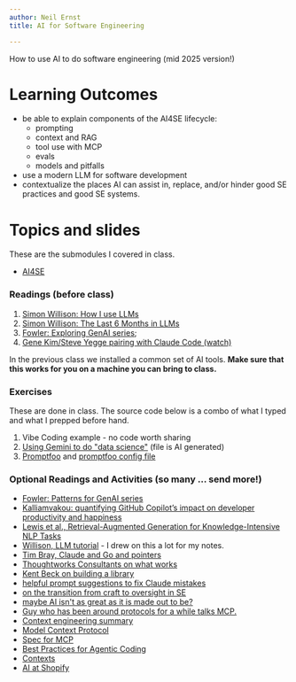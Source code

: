 ```yaml
---
author: Neil Ernst
title: AI for Software Engineering

---
```


How to use AI to do software engineering (mid 2025 version!)

# Learning Outcomes

- be able to explain components of the AI4SE lifecycle:
	- prompting
	- context and RAG
	- tool use with MCP
	- evals
	- models and pitfalls
- use a modern LLM for software development
- contextualize the places AI can assist in, replace, and/or hinder good SE practices and good SE systems.

# Topics and slides
These are the submodules I covered in class. 

*  [AI4SE](aiforSE_pub.qmd)

### Readings (before class)
1.  [Simon Willison: How I use LLMs](https://simonwillison.net/2025/Mar/11/using-llms-for-code/)
2.  [Simon Willison: The Last 6 Months in LLMs](https://simonwillison.net/2025/Jun/6/six-months-in-llms/)
3.  [Fowler: Exploring GenAI series](https://martinfowler.com/articles/exploring-gen-ai.html); 
4.  [Gene Kim/Steve Yegge pairing with Claude Code (watch)](https://www.youtube.com/watch?v=HtqxI53h7zM)

In the previous class we installed a common set of AI tools. **Make sure that this works for you on a machine you can bring to class.**

### Exercises

These are done in class. The source code below is a combo of what I typed and what I prepped before hand. 

1.  Vibe Coding example - no code worth sharing
2.  [Using Gemini to do "data science"](../../src/ai4se/titanic_analysis.qmd) (file is AI generated)
3.  [Promptfoo](https://www.promptfoo.dev) and [promptfoo config file](../../src/ai4se/promptfooconfig.yaml)

### Optional Readings and Activities (so many ... send more!)
* [Fowler: Patterns for GenAI series](https://martinfowler.com/articles/gen-ai-patterns/)	
* [Kalliamvakou: quantifying GitHub Copilot’s impact on developer productivity and happiness](https://github.blog/news-insights/research/research-quantifying-github-copilots-impact-on-developer-productivity-and-happiness/)
* [Lewis et al., Retrieval-Augmented Generation for Knowledge-Intensive NLP Tasks](https://arxiv.org/pdf/2005.11401)
* [Willison, LLM tutorial](https://simonwillison.net/2025/May/15/building-on-llms/) - I drew on this a lot for my notes.
* [Tim Bray, Claude and Go and pointers](https://www.tbray.org/ongoing/When/202x/2025/07/01/First-AI-Code)
* [Thoughtworks Consultants on what works](https://newsletter.pragmaticengineer.com/p/two-years-of-using-ai)
* [Kent Beck on building a library](https://tidyfirst.substack.com/p/augmented-coding-beyond-the-vibes)
* [helpful prompt suggestions to fix Claude mistakes](https://bramcohen.com/p/vibe-coding)
* [on the transition from craft to oversight in SE](https://annievella.com/posts/the-software-engineering-identity-crisis/)
* [maybe AI isn't as great as it is made out to be?](https://fortune.com/2025/05/18/ai-chatbots-study-impact-earnings-hours-worked-any-occupation/)
* [Guy who has been around protocols for a while talks MCP.](https://www.anildash.com//2025/05/20/mcp-web20-20/)
* [Context engineering summary](https://www.philschmid.de/context-engineering)
* [Model Context Protocol](https://jonturow.substack.com/p/what-mcps-rise-really-shows-a-tale) 
* [Spec for MCP](https://modelcontextprotocol.io/introduction)
* [Best Practices for Agentic Coding](https://www.anthropic.com/engineering/claude-code-best-practices)
* [Contexts](https://www.dbreunig.com/2025/06/22/how-contexts-fail-and-how-to-fix-them.html)
* [AI at Shopify](https://www.youtube.com/watch?v=u-3IILWQPRM&t=2680s)
